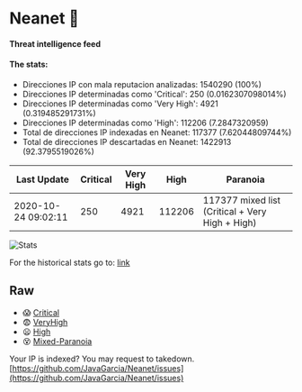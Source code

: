 # Neanet :hocho:
#### Threat intelligence feed
#### The stats:

- Direcciones IP con mala reputacion analizadas: 1540290 (100%)
- Direcciones IP determinadas como 'Critical':  250 (0.0162307098014%)
- Direcciones IP determinadas como 'Very High':  4921 (0.319485291731%)
- Direcciones IP determinadas como 'High':  112206 (7.2847320959)
- Total de direcciones IP indexadas en Neanet:  117377 (7.62044809744%)
- Total de direcciones IP descartadas en Neanet:  1422913 (92.3795519026%)

| Last Update | Critical | Very High | High | Paranoia |
| --- | --- | --- | --- | --- |
| 2020-10-24 09:02:11 | 250 | 4921 | 112206 | 117377 mixed list (Critical + Very High + High)|

![Stats](https://docs.google.com/spreadsheets/d/e/2PACX-1vSnaNMIXVabIpDJjufMlzH7poXnshF3mgd8Is1g9ytUEzVsP5my4Trn8f-xkoLLQ38xpL3HtmUexLo6/pubchart?oid=501124687&format=image)

For the historical stats go to: [link](/stats.csv)
## Raw
- :scream: [Critical](https://raw.githubusercontent.com/JavaGarcia/Neanet/master/blacklists/neanet_critical.txt)
- :fearful: [VeryHigh](https://raw.githubusercontent.com/JavaGarcia/Neanet/master/blacklists/neanet_veryHigh.txtt)
- :frowning: [High](https://raw.githubusercontent.com/JavaGarcia/Neanet/master/blacklists/neanet_high.txt)
- :dizzy_face: [Mixed-Paranoia](https://raw.githubusercontent.com/JavaGarcia/Neanet/master/blacklists/neanet_all.txt)


Your IP is indexed? You may request to takedown. [https://github.com/JavaGarcia/Neanet/issues](https://github.com/JavaGarcia/Neanet/issues)
































































































































































































































































































































































































































































































































































































































































































































































































































































































































































































































































































































































































































































































































































































































































































































































































































































































